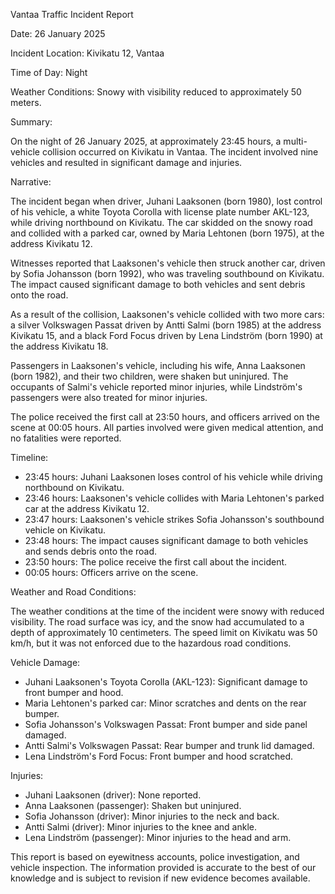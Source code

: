 Vantaa Traffic Incident Report

Date: 26 January 2025

Incident Location: Kivikatu 12, Vantaa

Time of Day: Night

Weather Conditions: Snowy with visibility reduced to approximately 50 meters.

Summary:

On the night of 26 January 2025, at approximately 23:45 hours, a multi-vehicle collision occurred on Kivikatu in Vantaa. The incident involved nine vehicles and resulted in significant damage and injuries.

Narrative:

The incident began when driver, Juhani Laaksonen (born 1980), lost control of his vehicle, a white Toyota Corolla with license plate number AKL-123, while driving northbound on Kivikatu. The car skidded on the snowy road and collided with a parked car, owned by Maria Lehtonen (born 1975), at the address Kivikatu 12.

Witnesses reported that Laaksonen's vehicle then struck another car, driven by Sofia Johansson (born 1992), who was traveling southbound on Kivikatu. The impact caused significant damage to both vehicles and sent debris onto the road.

As a result of the collision, Laaksonen's vehicle collided with two more cars: a silver Volkswagen Passat driven by Antti Salmi (born 1985) at the address Kivikatu 15, and a black Ford Focus driven by Lena Lindström (born 1990) at the address Kivikatu 18.

Passengers in Laaksonen's vehicle, including his wife, Anna Laaksonen (born 1982), and their two children, were shaken but uninjured. The occupants of Salmi's vehicle reported minor injuries, while Lindström's passengers were also treated for minor injuries.

The police received the first call at 23:50 hours, and officers arrived on the scene at 00:05 hours. All parties involved were given medical attention, and no fatalities were reported.

Timeline:

* 23:45 hours: Juhani Laaksonen loses control of his vehicle while driving northbound on Kivikatu.
* 23:46 hours: Laaksonen's vehicle collides with Maria Lehtonen's parked car at the address Kivikatu 12.
* 23:47 hours: Laaksonen's vehicle strikes Sofia Johansson's southbound vehicle on Kivikatu.
* 23:48 hours: The impact causes significant damage to both vehicles and sends debris onto the road.
* 23:50 hours: The police receive the first call about the incident.
* 00:05 hours: Officers arrive on the scene.

Weather and Road Conditions:

The weather conditions at the time of the incident were snowy with reduced visibility. The road surface was icy, and the snow had accumulated to a depth of approximately 10 centimeters. The speed limit on Kivikatu was 50 km/h, but it was not enforced due to the hazardous road conditions.

Vehicle Damage:

* Juhani Laaksonen's Toyota Corolla (AKL-123): Significant damage to front bumper and hood.
* Maria Lehtonen's parked car: Minor scratches and dents on the rear bumper.
* Sofia Johansson's Volkswagen Passat: Front bumper and side panel damaged.
* Antti Salmi's Volkswagen Passat: Rear bumper and trunk lid damaged.
* Lena Lindström's Ford Focus: Front bumper and hood scratched.

Injuries:

* Juhani Laaksonen (driver): None reported.
* Anna Laaksonen (passenger): Shaken but uninjured.
* Sofia Johansson (driver): Minor injuries to the neck and back.
* Antti Salmi (driver): Minor injuries to the knee and ankle.
* Lena Lindström (passenger): Minor injuries to the head and arm.

This report is based on eyewitness accounts, police investigation, and vehicle inspection. The information provided is accurate to the best of our knowledge and is subject to revision if new evidence becomes available.